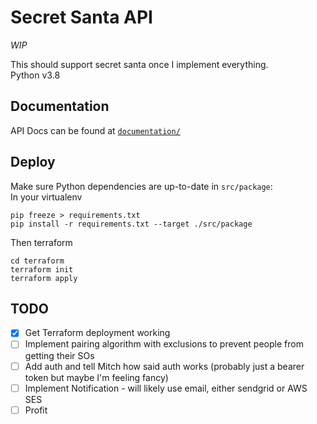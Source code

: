 # Secret Santa API

_WIP_

This should support secret santa once I implement everything.  
Python v3.8

## Documentation
API Docs can be found at [`documentation/`](documentation)

## Deploy
Make sure Python dependencies are up-to-date in `src/package`:  
In your virtualenv
```shell
pip freeze > requirements.txt
pip install -r requirements.txt --target ./src/package
```

Then terraform
```shell
cd terraform
terraform init
terraform apply
```

## TODO
- [x] Get Terraform deployment working
- [ ] Implement pairing algorithm with exclusions to prevent people from getting their SOs
- [ ] Add auth and tell Mitch how said auth works (probably just a bearer token but maybe I'm feeling fancy)
- [ ] Implement Notification - will likely use email, either sendgrid or AWS SES
- [ ] Profit
